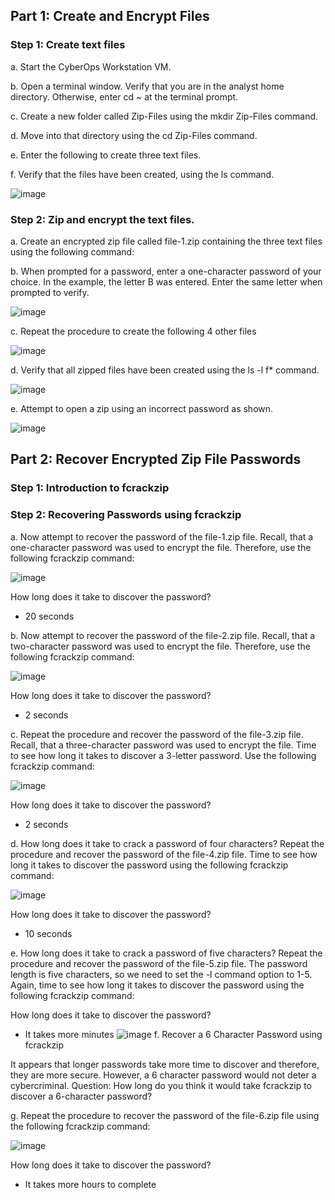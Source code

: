 ## Part 1: Create and Encrypt Files
### Step 1: Create text files
a. Start the CyberOps Workstation VM.

b. Open a terminal window. Verify that you are in the analyst home directory. Otherwise, enter cd ~ at the
terminal prompt.

c. Create a new folder called Zip-Files using the mkdir Zip-Files command.

d. Move into that directory using the cd Zip-Files command.

e. Enter the following to create three text files.

f. Verify that the files have been created, using the ls command.

![image](https://github.com/Akhilkj123/CyberOps/assets/65653010/c5bd00ee-14cf-4f2d-b194-b53d59ab1cab)

### Step 2: Zip and encrypt the text files.
a. Create an encrypted zip file called file-1.zip containing the three text files using the following command:

b. When prompted for a password, enter a one-character password of your choice. In the example, the letter B was entered. Enter the same letter when prompted to verify.

![image](https://github.com/Akhilkj123/CyberOps/assets/65653010/9a2ad58f-2088-4c87-833a-817751f4ec4c)

c. Repeat the procedure to create the following 4 other files

![image](https://github.com/Akhilkj123/CyberOps/assets/65653010/3ccc7e78-87f0-479e-bfca-96c07b391b70)

d. Verify that all zipped files have been created using the ls -l f* command.

![image](https://github.com/Akhilkj123/CyberOps/assets/65653010/683925f1-b708-4dc9-8d9d-284189e3145a)

e. Attempt to open a zip using an incorrect password as shown.

![image](https://github.com/Akhilkj123/CyberOps/assets/65653010/082cc468-00f0-44ae-ad07-d60148622c71)

## Part 2: Recover Encrypted Zip File Passwords
### Step 1: Introduction to fcrackzip
### Step 2: Recovering Passwords using fcrackzip
a. Now attempt to recover the password of the file-1.zip file. Recall, that a one-character password was
used to encrypt the file. Therefore, use the following fcrackzip command:

![image](https://github.com/Akhilkj123/CyberOps/assets/65653010/cb8cedcf-f991-4e8e-b465-994c8e832e53)

How long does it take to discover the password?
- 20 seconds

b. Now attempt to recover the password of the file-2.zip file. Recall, that a two-character password was
used to encrypt the file. Therefore, use the following fcrackzip command:

![image](https://github.com/Akhilkj123/CyberOps/assets/65653010/2ccfe789-e9ab-4524-939b-10156d86f93b)

How long does it take to discover the password?
- 2 seconds

c. Repeat the procedure and recover the password of the file-3.zip file. Recall, that a three-character
password was used to encrypt the file. Time to see how long it takes to discover a 3-letter password. Use
the following fcrackzip command:

![image](https://github.com/Akhilkj123/CyberOps/assets/65653010/a69def71-e0f9-4e76-9750-50c7021fd398)

How long does it take to discover the password?
- 2 seconds

d. How long does it take to crack a password of four characters? Repeat the procedure and recover the
password of the file-4.zip file. Time to see how long it takes to discover the password using the following
fcrackzip command:

![image](https://github.com/Akhilkj123/CyberOps/assets/65653010/361ae226-d377-4cd8-97b5-4af327504c64)

How long does it take to discover the password?
- 10 seconds

e. How long does it take to crack a password of five characters? Repeat the procedure and recover the
password of the file-5.zip file. The password length is five characters, so we need to set the -l command
option to 1-5. Again, time to see how long it takes to discover the password using the following fcrackzip
command:

How long does it take to discover the password?
- It takes more minutes
![image](https://github.com/Akhilkj123/CyberOps/assets/65653010/244ca4d5-15ca-4fd1-bc1f-cc45ad234f7e)
f. Recover a 6 Character Password using fcrackzip

It appears that longer passwords take more time to discover and therefore, they are more secure.
However, a 6 character password would not deter a cybercriminal.
Question:
How long do you think it would take fcrackzip to discover a 6-character password?

g. Repeat the procedure to recover the password of the file-6.zip file using the following fcrackzip
command:

![image](https://github.com/Akhilkj123/CyberOps/assets/65653010/61680911-1b98-492f-9a28-bbaab0d1dfbc)

How long does it take to discover the password?
- It takes more hours to complete
